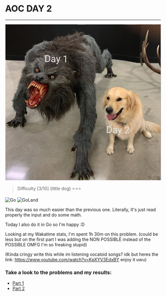 # AOC DAY 2

---


![happy_angry_dog](https://github.com/AriDevK/AdventOfCode/blob/main/2023/day2/assets/dog.webp)
> Difficulty [3/10] (little dog) ⭐⭐⭐

![Go](https://img.shields.io/badge/go-%2300ADD8.svg?style=for-the-badge&logo=go&logoColor=white)
![GoLand](https://img.shields.io/badge/GoLand-0f0f0f?&style=for-the-badge&logo=goland&logoColor=white)




This day was so much easier than the previous one.
Literally, It's just read properly the input and do some math.

Today I also do it in Go so I'm happy :D

Looking at my Wakatime stats, I'm spent 1h 30m on this problem. (could be less but on the first part I was adding the NON POSSIBLE instead of the POSSIBLE OMFG I'm so freaking stupid)

(Kinda cringy write this while im listening vocaloid songs? idk but heres the link: https://www.youtube.com/watch?v=KpXYV3EdxBY enjoy it uwu)

### Take a look to the problems and my results:
- [Part 1](./part_one.md)
- [Part 2](./part_two.md)
